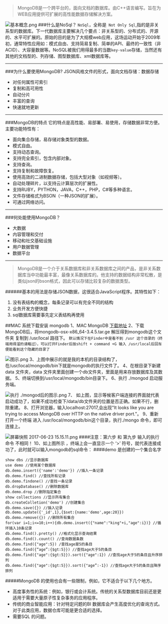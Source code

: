 >MongoDB是一个跨平台的，面向文档的数据库。由C++语言编写。旨在为WEB应用提供可扩展的高性能数据存储解决方案。

![基本概念.png](http://upload-images.jianshu.io/upload_images/3229842-087655fc2b532f99.png?imageMogr2/auto-orient/strip%7CimageView2/2/w/1240)
###什么是NoSql？
``NoSql``，全称是`` Not Only Sql``,指的是非关系型的数据库。下一代数据库主要解决几个要点：非关系型的、分布式的、开源的、水平可扩展的。原始的目的是为了大规模web应用，这场运动开始于2009年初，通常特性应用如：模式自由、支持简易复制、简单的API、最终的一致性（非ACID）、大容量数据等。NoSQL被我们用得最多的当数``key-value``存储，当然还有其他的文档型的、列存储、图型数据库、xml数据库等。
****

###为什么要使用MongoDB?
JSON风格文件的形式，面向文档存储：数据存储
* 对任何属性可索引
* 复制和高可用性
* 自动分片
* 丰富的查询
* 快速就地更新

****
###MongoDB的特点
它的特点是高性能、易部署、易使用，存储数据非常方便。主要功能特性有：
* 面向集合存储，易存储对象类型的数据。
* 模式自由。
* 支持动态查询。
* 支持完全索引，包含内部对象。
* 支持查询。
* 支持复制和故障恢复。
* 使用高效的二进制数据存储，包括大型对象（如视频等）。
* 自动处理碎片，以支持云计算层次的扩展性。
* 支持RUBY，PYTHON，JAVA，C++，PHP，C#等多种语言。
* 文件存储格式为BSON（一种JSON的扩展）。
* 可通过网络访问。
****
###何处能使用MongoDB？
* 大数据
* 内容管理和交付
* 移动和社交基础设施
* 用户数据管理
* 数据平台
****
>MongoDB是一个介于关系数据库和非关系数据库之间的产品，是非关系数据库当中功能最丰富，最像关系数据库的。他支持的数据结构非常松散，是类似json的bson格式，因此可以存储比较复杂的数据类型。

######基本的用法是存储JSON数据，这很适合JavaScript程序。其特性如下：
   1. 没有表结构的概念，每条记录可以有完全不同的结构
   2. 业务开发方便快捷
   3. sql数据库需要事先定义表结构再使用




##MAC 系统下载安装 mongodb
   1、MAC MongoDB [下载地址](https://www.mongodb.com/download-center?jmp=nav#community)
   2、下载MongoDB后，将mongodb-osx-x86_64-3.4.5.tar.ge 解压得到mongodb这个文件夹 复制到 /usr/local 路径下。
``默认情况下在Finder中是看不到 /usr 这个目录的（终端用得溜的请略过），可以打开Finder后按shift + command +G 输入 /usr/local后回车便能看到这个隐藏的目录了``

![图示.png](http://upload-images.jianshu.io/upload_images/3229842-be8e3419e957ecf9.png?imageMogr2/auto-orient/strip%7CimageView2/2/w/1240)
3、上图中展示的就是我的本机的目录结构了，在/usr/local/mongodb/bin下就是mongodb的执行文件了。
4、在根目录下新建 data 文件夹，data 文件夹里面创建一个db文件夹，里面是用来存放数据库及其数据。
5、终端切换到/usr/local/mongodb/bin目录下。
6、执行 ./mongod 启动服务端。

![执行 ./mongod后的图示.png](http://upload-images.jianshu.io/upload_images/3229842-aad43baa63a2cd97.png?imageMogr2/auto-orient/strip%7CimageView2/2/w/1240)
7、 如上图，显示等候客户端连接的界面就代表启动成功了，如果不成功检查下/data/db文件夹的位置是否正确。如果不行，删除重建。
8、打开浏览器，输入localhost:27017,会出现"It looks like you are trying to access MongoDB over HTTP on the native driver port."。
9、重新打开一个终端 进入 /usr/local/mongodb/bin这个目录，执行./mongo 命令，即可连接上。

![屏幕快照 2017-06-23 15.15.11.png](http://upload-images.jianshu.io/upload_images/3229842-23b7361115d30b44.png?imageMogr2/auto-orient/strip%7CimageView2/2/w/1240)
####注意：第六步 和 第九步  输入的执行命令  不相同！
10、如上图所示 ，终端上会一直显示一个 ‘>’ 符号，就代表连接成功了，此时就可以输入mongodb的sql命令：
####demo 是创建的一个集合名字
```
show dbs //显示数据库
use demo //使用某个数据库
db.demo.insert({'name':'demo'}) //插入一条记录
db.demo.find() //查找所有记录
db.demo.findone() //查找一条记录
db.dropDatabase() //删除数据库
db.demo.drop //删除指定集合
show collections //显示所有集合
db.createColletion('demo') //创建集合
db.demo.save({}) //插入记录
db.demo.update({'_id',1},{$set:{name:'demo',age:20}})
db.demo.remove({}) //删除所有集合
for(var i=1;i<=10;i++){db.demo.insert({"name":"king"+i,"age":i})} //循环插入10条记录
db.demo.find().pretty() //格式化显示查询结果
db.demo.find().count() //查询数据条数
db.demo.find({"age":5}) /查找age是5的条目
db.demo.find({“age”:{$gt:5}}) //查找age大于5的条目
db.demo.find({"age":{$gt:5}}).sort({"age":1}) //查找age大于5的条目且升序排列
db.demo.find({"age":{$gt:5}}).sort({"age”:-1}) //查找age大于5的条目且降序排列
```

#####MongoDB 的使用也会有一些限制，例如，它不适合于以下几个地方。
* 高度事务性的系统：例如，银行或会计系统。传统的关系型数据库目前还是更适用于需要大量原子性复杂事务的应用程序。
*  传统的商业智能应用：针对特定问题的BI 数据库会产生高度优化的查询方式。对于此类应用，数据仓库可能是更合适的选择。
*  需要SQL 的问题。
